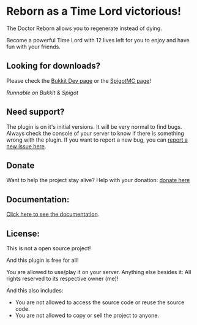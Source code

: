 # Reborn as a Time Lord victorious!
The Doctor Reborn allows you to regenerate instead of dying.

Become a powerful Time Lord with 12 lives left for you to enjoy and have fun with your friends.

## Looking for downloads?
Please check the [Bukkit Dev page](https://dev.bukkit.org/projects/the-doctor-reborn) or the [SpigotMC page](https://www.spigotmc.org/resources/the-doctor-reborn.60429/)!

*Runnable on Bukkit & Spigot*

## Need support?
The plugin is on it's initial versions. It will be very normal to find bugs. Always check the console of your server to know if there is something wrong with the plugin. If you want to report a new bug, you can [report a new issue here](https://github.com/leothawne/TheDoctorReborn/issues).

## Donate
Want to help the project stay alive? Help with your donation: [donate here](https://leothawne.github.io/TheDoctorReborn/#donate)

## Documentation:
[Click here to see the documentation](https://leothawne.github.io/TheDoctorReborn/).

## License:
This is not a open source project!

And this plugin is free for all!

You are allowed to use/play it on your server. Anything else besides it: All rights reserved to its respective owner (me)!

And this also includes:
- You are not allowed to access the source code or reuse the source code.
- You are not allowed to copy or sell the project to anyone.
